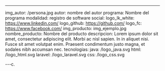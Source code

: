 ---
img_autor: /persona.jpg
autor: nombre del autor
programa: Nombre del programa
modalidad: registro de software
social:
    logo_lk_white: https://www.linkedin.com/
    logo_github: https://github.com/
    logo_fc: https://www.facebook.com/
img_producto: img_ejemplo.jpg
nombre_producto: Nombre del producto
descripcion: Lorem ipsum dolor sit amet, consectetur adipiscing elit. Morbi ac nisl sapien. In in aliquet nisi. Fusce sit amet volutpat enim. Praesent condimentum justo magna, et sodales nibh accumsan nec.
tecnologias:
    java: /logo_java.svg
    html: /logo_html.svg
    laravel: /logo_laravel.svg
    css: /logo_css.svg

---c.
